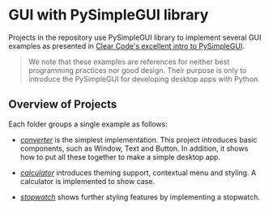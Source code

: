 # GUI with PySimpleGUI library
Projects in the repository use PySimpleGUI library to implement several GUI examples as presented in [Clear Code's excellent intro to PySimpleGUI](https://www.youtube.com/watch?v=QeMaWQZllhg).

> We note that these examples are references for neither best programming practices nor good design. Their purpose is only to introduce the PySimpleGUI for developing desktop apps with Python.

## Overview of Projects
Each folder groups a single example as follows:

- [_converter_](./converter/) is the simplest implementation. This project introduces basic components, such as Window, Text and Button. In addition, it shows how to put all these together to make a simple desktop app.

- [_calculator_](./calculator/) introduces theming support, contextual menu and styling. A calculator is implemented to show case.

- [_stopwatch_](./stopwatch/) shows further styling features by implementing a stopwatch.
